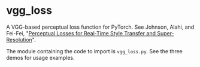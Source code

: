 vgg_loss
========

A VGG-based perceptual loss function for PyTorch. See Johnson, Alahi, and Fei-Fei, "[Perceptual Losses for Real-Time Style Transfer and Super-Resolution](https://arxiv.org/abs/1603.08155)".

The module containing the code to import is `vgg_loss.py`. See the three demos for usage examples.
